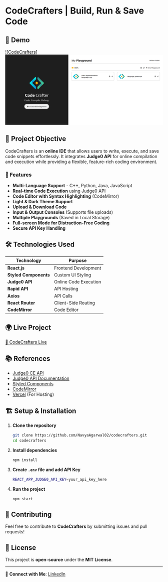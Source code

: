 # CodeCrafters | Build, Run & Save Code

## 🚀 Demo
[![CodeCrafters]<img src="/src/assets/codecrafters.png" alt="Home Page"/>](https://code-crafters-8b4puvvyk-navya-agarwal-projects.vercel.app/)

## 🎯 Project Objective

CodeCrafters is an **online IDE** that allows users to write, execute, and save code snippets effortlessly. It integrates **Judge0 API** for online compilation and execution while providing a flexible, feature-rich coding environment.

### 🌟 Features
- **Multi-Language Support** - C++, Python, Java, JavaScript
- **Real-time Code Execution** using Judge0 API
- **Code Editor with Syntax Highlighting** (CodeMirror)
- **Light & Dark Theme Support**
- **Upload & Download Code**
- **Input & Output Consoles** (Supports file uploads)
- **Multiple Playgrounds** (Saved in Local Storage)
- **Full-screen Mode for Distraction-Free Coding**
- **Secure API Key Handling**

## 🛠️ Technologies Used

| Technology      | Purpose                       |
|---------------|-------------------------------|
| **React.js** | Frontend Development |
| **Styled Components** | Custom UI Styling |
| **Judge0 API** | Online Code Execution |
| **Rapid API** | API Hosting |
| **Axios** | API Calls |
| **React Router** | Client-Side Routing |
| **CodeMirror** | Code Editor |

## 🌍 Live Project
[🔗 CodeCrafters Live](https://code-crafters-8b4puvvyk-navya-agarwal-projects.vercel.app/)

## 📚 References
- [Judge0 CE API](https://rapidapi.com/judge0-official/api/judge0-ce)
- [Judge0 API Documentation](https://ce.judge0.com/)
- [Styled Components](https://styled-components.com/docs/basics)
- [CodeMirror](https://uiwjs.github.io/react-codemirror/)
- [Vercel](https://vercel.com/) (For Hosting)

## 🏗️ Setup & Installation

1. **Clone the repository**
   ```sh
   git clone https://github.com/NavyaAgarwal02/codecrafters.git
   cd codecrafters
   ```
2. **Install dependencies**
   ```sh
   npm install
   ```
3. **Create `.env` file and add API Key**
   ```sh
   REACT_APP_JUDGE0_API_KEY=your_api_key_here
   ```
4. **Run the project**
   ```sh
   npm start
   ```

## 🤝 Contributing
Feel free to contribute to **CodeCrafters** by submitting issues and pull requests!

## 📜 License
This project is **open-source** under the **MIT License**.

---
🔗 **Connect with Me**: [LinkedIn](https://linkedin.com/in/inavyaagarwal)
